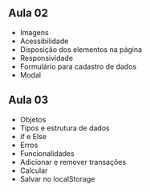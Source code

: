 ## Aula 02

- Imagens
- Acessibilidade
- Disposição dos elementos na página
- Responsividade
- Formulário para cadastro de dados
- Modal

## Aula 03

- Objetos
- Tipos e estrutura de dados
- if e Else
- Erros
- Funcionalidades
- Adicionar e remover transações
- Calcular
- Salvar no localStorage


